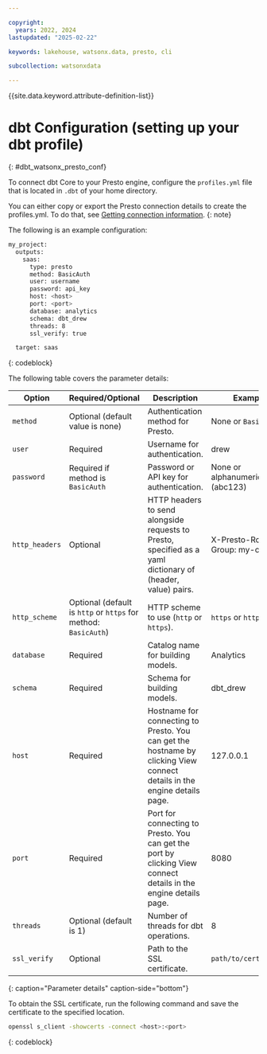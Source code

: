 ```yaml
---

copyright:
  years: 2022, 2024
lastupdated: "2025-02-22"

keywords: lakehouse, watsonx.data, presto, cli

subcollection: watsonxdata

---
```


{{site.data.keyword.attribute-definition-list}}

# dbt Configuration (setting up your dbt profile)
{: #dbt_watsonx_presto_conf}

To connect dbt Core to your Presto engine, configure the `profiles.yml` file that is located in `.dbt` of your home directory.

You can either copy or export the Presto connection details to create the profiles.yml. To do that, see [Getting connection information]({{site.data.keyword.ref-get_connection-link}}).
{: note}

The following is an example configuration:

```bash
my_project:
  outputs:
    saas:
      type: presto
      method: BasicAuth
      user: username
      password: api_key
      host: <host>
      port: <port>
      database: analytics
      schema: dbt_drew
      threads: 8
      ssl_verify: true

  target: saas
```
{: codeblock}

The following table covers the parameter details:

| Option | Required/Optional | Description | Example |
| ------ | ----------------- | ----------- | ------- |
| `method` | Optional (default value is none) | Authentication method for Presto. | None or `BasicAuth` |
| `user` | Required | Username for authentication. | drew |
| `password` | Required if method is `BasicAuth` | Password or API key for authentication. | None or alphanumeric (abc123) |
| `http_headers` | Optional | HTTP headers to send alongside requests to Presto, specified as a yaml dictionary of (header, value) pairs. | X-Presto-Routing-Group: my-cluster |
| `http_scheme` | Optional (default is `http` or `https` for method: `BasicAuth`) | HTTP scheme to use (`http` or `https`). | `https` or `http` |
| `database` | Required | Catalog name for building models. | Analytics |
| `schema` | Required | Schema for building models. | dbt_drew |
| `host` | Required | Hostname for connecting to Presto. You can get the hostname by clicking View connect details in the engine details page. | 127.0.0.1 |
| `port` | Required | Port for connecting to Presto. You can get the port by clicking View connect details in the engine details page. | 8080 |
| `threads` | Optional (default is 1) | Number of threads for dbt operations. | 8 |
| `ssl_verify` | Optional | Path to the SSL certificate.  | `path/to/certificate` |
{: caption="Parameter details" caption-side="bottom"}

To obtain the SSL certificate, run the following command and save the certificate to the specified location.

```bash
openssl s_client -showcerts -connect <host>:<port>
```
{: codeblock}
